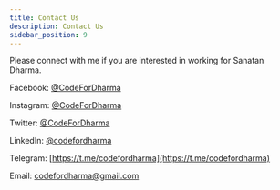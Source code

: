 ```yaml
---
title: Contact Us
description: Contact Us
sidebar_position: 9
---
```


<!-- @format -->

<!-- # Contact Us -->

Please connect with me if you are interested in working for Sanatan Dharma.

Facebook: [@CodeForDharma](https://www.facebook.com/codefordharma)

Instagram: [@CodeForDharma](https://www.instagram.com/codefordharma)

Twitter: [@CodeForDharma](https://www.twitter.com/codefordharma)

LinkedIn: [@codefordharma](https://www.linkedin.com/company/codefordharma)

Telegram: [https://t.me/codefordharma](https://t.me/codefordharma)

Email: codefordharma@gmail.com
